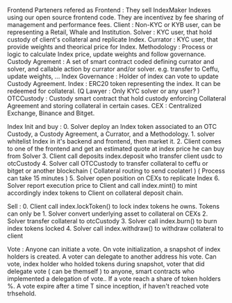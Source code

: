   Frontend Parteners refered as Frontend : They sell IndexMaker Indexes using our open source frontend code. They are incentivez by fee sharing of management and performance fees.
    Client : Non-KYC or KYB user, can be representing a Retail, Whale and Institution.
    Solver : KYC user, that hold custody of client's collateral and replicate Index.
    Currator : KYC user, that provide weights and theorical price for Index.
    Methodology : Process or logic to calculate Index price, update weights and follow governance.
    Custody Agrement : A set of smart contract coded defining currator and solver, and callable action by currator and/or solver. e.g. transfer to Ceffu, update weights, ...
    Index Governance : Holder of index can vote to update Custody Agreement.
    Index : ERC20 token representing the index. It can be redeemed for collateral. (Q Lawyer : Only KYC solver or any user? )
    OTCCustody : Custody smart contract that hold custody enforcing Collateral Agreement and storing collateral in certain cases.
    CEX : Centralized Exchange, Binance and Bitget.

Index Init and buy : 
    0. Solver deploy an Index token associated to an OTC Custody, a Custody Agreement, a Currator, and a Methodology.
    1. solver whitelist Index in it's backend and frontend, then market it.
    2. Client comes to one of the frontend and get an estimated quote at index price he can buy from Solver
    3. Client call deposits index.deposit who transfer client usdc to otcCustody
    4. Solver call OTCCustody to transfer collateral to ceffu or bitget or another blockchain ( Collateral routing to send coolaterl ) ( Process can take 15 minutes )
    5. Solver open position on CEXs to replicate Index
    6. Solver report execution price to Client and call index.mint() to mint accordingly index tokens to Client on collateral deposit chain.

Sell :
    0. Client call index.lockToken() to lock index tokens he owns. Tokens can only be
    1. Solver convert underlying asset to collateral on CEXs
    2. Solver transfer collateral to otcCustody
    3. Solver call index.burn() to burn index tokens locked
    4. Solver call index.withdraw() to withdraw collateral to client

Vote :
    Anyone can initiate a vote.
    On vote initialization, a snapshot of index holders is created.
    A voter can delegate to another address his vote. 
    Can vote, index holder who holded tokens during snapshot, voter that did delegate vote ( can be themself ) to anyone, smart contracts who implemented a delegation of vote..
    If a vote reach a share of token holders %.
    A vote expire after a time T since inception, if haven't reached vote trhsehold.    
    
    